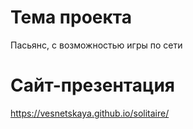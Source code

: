 # Тема проекта

Пасьянс, с возможностью игры по сети

# Сайт-презентация

https://vesnetskaya.github.io/solitaire/
